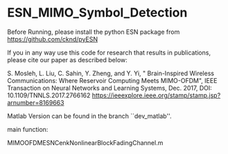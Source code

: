 # ESN_MIMO_Symbol_Detection
Before Running, please install the python ESN package from https://github.com/cknd/pyESN

If you in any way use this code for research that results in publications, please cite our paper as described below:

S. Mosleh, L. Liu, C. Sahin, Y. Zheng, and Y. Yi, " Brain-Inspired Wireless Communications: Where Reservoir Computing Meets MIMO-OFDM", IEEE Transaction on Neural Networks and Learning Systems, Dec. 2017, DOI: 10.1109/TNNLS.2017.2766162
https://ieeexplore.ieee.org/stamp/stamp.jsp?arnumber=8169663





Matlab Version can be found in the branch ``dev_matlab''.

main function:

MIMOOFDMESNCenkNonlinearBlockFadingChannel.m
